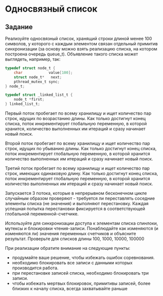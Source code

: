 # Односвязный список

## Задание

Реализуйте односвязный список, хранящий строки длиной менее 100 символов, у
которого с каждым элементом связан отдельный примитив синхронизации (за основу
можно взять реализацию списка, на котором построена очередь queue_t). Объявление
такого списка может выглядеть, например, так:

```C
typedef struct node_t {
    char            value[100];
    struct node_t*   next;
    pthread_mutex_t sync;
} node_t;

typedef struct _linked_list_t {
    node_t *first;
} linked_list_t;
```

Первый поток пробегает по всему хранилищу и ищет количество пар строк, идущих по
возрастанию длины. Как только достигнут конец списка, поток инкрементирует
глобальную переменную, в которой хранится, количество выполненных им итераций и
сразу начинает новый поиск.

Второй поток пробегает по всему хранилищу и ищет количество пар строк, идущих по
убыванию длины. Как только достигнут конец списка, поток инкрементирует
глобальную переменную, в которой хранится количество выполненных им итераций и
сразу начинает новый поиск.

Третий поток пробегает по всему хранилищу и ищет количество пар строк, имеющих
одинаковую длину. Как только достигнут конец списка, поток инкрементирует
глобальную переменную, в которой хранится количество выполненных им итераций и
сразу начинает новый поиск.

Запускается 3 потока, которые в непрерывном бесконечном цикле случайным образом
проверяют - требуется ли переставлять соседние элементы списка (не значения) и
выполняют перестановку. Каждая успешная попытка перестановки фиксируется в
соответствующей глобальной переменной-счетчике.

Используйте для синхронизации доступа к элементам списка спинлоки, мутексы и
блокировки чтения-записи. Понаблюдайте как изменяются (и изменяются ли) значения
переменных счетчиков и объясните результат. Проверьте для списков длины 100, 1000,
10000, 100000

При реализации обратите внимание на следующие пункты:

- продумайте ваше решение, чтобы избежать ошибок соревнования.
- необходимо блокировать все записи с данными которых производится работа.
- при перестановке записей списка, необходимо блокировать три записи.
- чтобы избежать мертвых блокировок, примитивы записей, более близких к началу
  списка, всегда захватывайте раньше